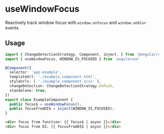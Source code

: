 # useWindowFocus

Reactively track window focus with `window.onfocus` and `window.onblur` events.

## Usage

```ts
import { ChangeDetectionStrategy, Component, inject, } from '@angular/core';
import { useWindowFocus, WINDOW_IS_FOCUSED } from 'angularuse'

@Component({
  selector: 'app-example',
  templateUrl: './example.component.html',
  styleUrls: [ './example.component.scss' ],
  changeDetection: ChangeDetectionStrategy.OnPush,
  standalone: true,
})
export class ExampleComponent {
  public focus$ = useWindowFocus();
  public focusFromDI$ = inject(WINDOW_IS_FOCUSED);
}
```

```html
<div> focus from function: {{ focus$ | async }}</div>
<div> focus from DI: {{ focusFromDI$ | async }}</div>
```